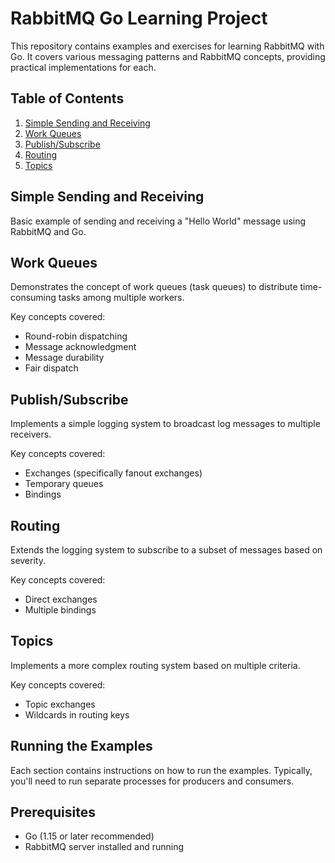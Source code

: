# RabbitMQ Go Learning Project

This repository contains examples and exercises for learning RabbitMQ with Go. It covers various messaging patterns and RabbitMQ concepts, providing practical implementations for each.

## Table of Contents

1. [Simple Sending and Receiving](#simple-sending-and-receiving)
2. [Work Queues](#work-queues)
3. [Publish/Subscribe](#publishsubscribe)
4. [Routing](#routing)
5. [Topics](#topics)

## Simple Sending and Receiving

Basic example of sending and receiving a "Hello World" message using RabbitMQ and Go.

## Work Queues

Demonstrates the concept of work queues (task queues) to distribute time-consuming tasks among multiple workers.

Key concepts covered:

-   Round-robin dispatching
-   Message acknowledgment
-   Message durability
-   Fair dispatch

## Publish/Subscribe

Implements a simple logging system to broadcast log messages to multiple receivers.

Key concepts covered:

-   Exchanges (specifically fanout exchanges)
-   Temporary queues
-   Bindings

## Routing

Extends the logging system to subscribe to a subset of messages based on severity.

Key concepts covered:

-   Direct exchanges
-   Multiple bindings

## Topics

Implements a more complex routing system based on multiple criteria.

Key concepts covered:

-   Topic exchanges
-   Wildcards in routing keys

## Running the Examples

Each section contains instructions on how to run the examples. Typically, you'll need to run separate processes for producers and consumers.

## Prerequisites

-   Go (1.15 or later recommended)
-   RabbitMQ server installed and running
